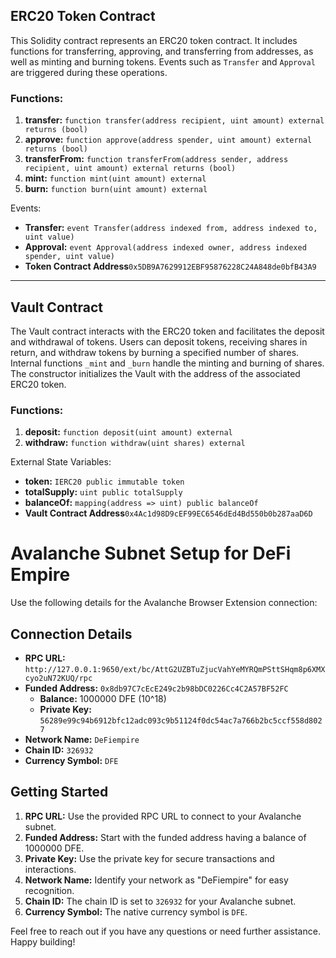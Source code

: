 ## ERC20 Token Contract

This Solidity contract represents an ERC20 token contract. It includes functions for transferring, approving, and transferring from addresses, as well as minting and burning tokens. Events such as `Transfer` and `Approval` are triggered during these operations.

### Functions:

1. **transfer:** `function transfer(address recipient, uint amount) external returns (bool)`
2. **approve:** `function approve(address spender, uint amount) external returns (bool)`
3. **transferFrom:** `function transferFrom(address sender, address recipient, uint amount) external returns (bool)`
4. **mint:** `function mint(uint amount) external`
5. **burn:** `function burn(uint amount) external`

Events:

- **Transfer:** `event Transfer(address indexed from, address indexed to, uint value)`
- **Approval:** `event Approval(address indexed owner, address indexed spender, uint value)`
- **Token Contract Address**`0x5DB9A7629912EBF95876228C24A848de0bfB43A9`
---

## Vault Contract

The Vault contract interacts with the ERC20 token and facilitates the deposit and withdrawal of tokens. Users can deposit tokens, receiving shares in return, and withdraw tokens by burning a specified number of shares. Internal functions `_mint` and `_burn` handle the minting and burning of shares. The constructor initializes the Vault with the address of the associated ERC20 token.

### Functions:

1. **deposit:** `function deposit(uint amount) external`
2. **withdraw:** `function withdraw(uint shares) external`

External State Variables:

- **token:** `IERC20 public immutable token`
- **totalSupply:** `uint public totalSupply`
- **balanceOf:** `mapping(address => uint) public balanceOf`
- **Vault Contract Address**`0x4Ac1d98D9cEF99EC6546dEd4Bd550b0b287aaD6D`


# Avalanche Subnet Setup for DeFi Empire

 Use the following details for the Avalanche Browser Extension connection:

## Connection Details

- **RPC URL:** `http://127.0.0.1:9650/ext/bc/AttG2UZBTuZjucVahYeMYRQmPSttSHqm8p6XMXcyo2uN72KUQ/rpc`
- **Funded Address:** `0x8db97C7cEcE249c2b98bDC0226Cc4C2A57BF52FC`
  - **Balance:** 1000000 DFE (10^18)
  - **Private Key:** `56289e99c94b6912bfc12adc093c9b51124f0dc54ac7a766b2bc5ccf558d8027`
- **Network Name:** `DeFiempire`
- **Chain ID:** `326932`
- **Currency Symbol:** `DFE`

## Getting Started

1. **RPC URL:** Use the provided RPC URL to connect to your Avalanche subnet.
2. **Funded Address:** Start with the funded address having a balance of 1000000 DFE.
3. **Private Key:** Use the private key for secure transactions and interactions.
4. **Network Name:** Identify your network as "DeFiempire" for easy recognition.
5. **Chain ID:** The chain ID is set to `326932` for your Avalanche subnet.
6. **Currency Symbol:** The native currency symbol is `DFE`.

Feel free to reach out if you have any questions or need further assistance. Happy building!


